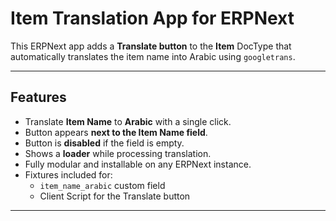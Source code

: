 # Item Translation App for ERPNext

This ERPNext app adds a **Translate button** to the **Item** DocType that automatically translates the item name into Arabic using `googletrans`.  

---

## Features

- Translate **Item Name** to **Arabic** with a single click.
- Button appears **next to the Item Name field**.
- Button is **disabled** if the field is empty.
- Shows a **loader** while processing translation.
- Fully modular and installable on any ERPNext instance.
- Fixtures included for:
  - `item_name_arabic` custom field
  - Client Script for the Translate button

---


